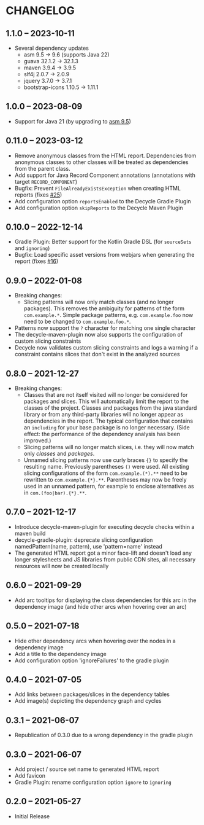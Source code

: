 # CHANGELOG

## 1.1.0 – 2023-10-11
   - Several dependency updates
     * asm 9.5 → 9.6 (supports Java 22)
     * guava 32.1.2 → 32.1.3
     * maven 3.9.4 → 3.9.5
     * slf4j 2.0.7 → 2.0.9
     * jquery 3.7.0 → 3.7.1
     * bootstrap-icons 1.10.5 → 1.11.1

## 1.0.0 – 2023-08-09
   - Support for Java 21 (by upgrading to [asm 9.5](https://asm.ow2.io/versions.html))

## 0.11.0 – 2023-03-12
   - Remove anonymous classes from the HTML report. Dependencies from anonymous classes to other classes will be treated
     as dependencies from the parent class.
   - Add support for Java Record Component annotations (annotations with target `RECORD_COMPONENT`)
   - Bugfix: Prevent `FileAlreadyExistsException` when creating HTML reports 
     (fixes [#25](https://github.com/obecker/decycle/issues/25))
   - Add configuration option `reportsEnabled` to the Decycle Gradle Plugin
   - Add configuration option `skipReports` to the Decycle Maven Plugin

## 0.10.0 – 2022-12-14
   - Gradle Plugin: Better support for the Kotlin Gradle DSL (for `sourceSets` and `ignoring`)
   - Bugfix: Load specific asset versions from webjars when generating the report
     (fixes [#16](https://github.com/obecker/decycle/issues/16))

## 0.9.0 – 2022-01-08
   - Breaking changes:
     - Slicing patterns will now only match classes (and no longer packages).
       This removes the ambiguity for patterns of the form `com.example.*`.
       Simple package patterns, e.g. `com.example.foo` now need to be changed to `com.example.foo.*`.
   - Patterns now support the `?` character for matching one single character
   - The decycle-maven-plugin now also supports the configuration of custom slicing constraints
   - Decycle now validates custom slicing constraints and logs a warning if a constraint contains slices that don't
     exist in the analyzed sources

## 0.8.0 – 2021-12-27
   - Breaking changes: 
     - Classes that are not itself visited will no longer be considered for packages and slices.
       This will automatically limit the report to the classes of the project. Classes and packages from the java
       standard library or from any third-party libraries will no longer appear as dependencies in the report.
       The typical configuration that contains an `including` for your base package is no longer necessary.
       (Side effect: the performance of the dependency analysis has been improved.) 
     - Slicing patterns will no longer match slices, i.e. they will now match only *classes* and *packages*.
     - Unnamed slicing patterns now use curly braces `{}` to specify the resulting name.
       Previously parentheses `()` were used. All existing slicing configurations of the form
       `com.example.(*).**` need to be rewritten to `com.example.{*}.**`. Parentheses may now be freely used in
       an unnamed pattern, for example to enclose alternatives as in `com.(foo|bar).{*}.**`.

## 0.7.0 – 2021-12-17
   - Introduce decycle-maven-plugin for executing decycle checks within a maven build
   - decycle-gradle-plugin: deprecate slicing configuration namedPattern(name, pattern),
     use 'pattern=name' instead
   - The generated HTML report got a minor face-lift and doesn't load any longer stylesheets and JS libraries from 
     public CDN sites, all necessary resources will now be created locally

## 0.6.0 – 2021-09-29
   - Add arc tooltips for displaying the class dependencies for this arc in the dependency image
     (and hide other arcs when hovering over an arc)

## 0.5.0 – 2021-07-18
   - Hide other dependency arcs when hovering over the nodes in a dependency image
   - Add a title to the dependency image  
   - Add configuration option 'ignoreFailures' to the gradle plugin

## 0.4.0 – 2021-07-05
   - Add links between packages/slices in the dependency tables
   - Add image(s) depicting the dependency graph and cycles

## 0.3.1 – 2021-06-07
   - Republication of 0.3.0 due to a wrong dependency in the gradle plugin 

## 0.3.0 – 2021-06-07
   - Add project / source set name to generated HTML report
   - Add favicon
   - Gradle Plugin: rename configuration option `ignore` to `ignoring` 

## 0.2.0 – 2021-05-27
 - Initial Release
